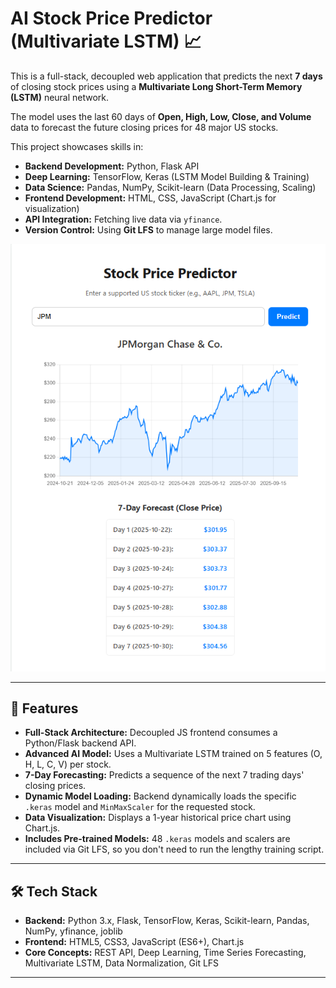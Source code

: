 # AI Stock Price Predictor (Multivariate LSTM) 📈

This is a full-stack, decoupled web application that predicts the next **7 days** of closing stock prices using a **Multivariate Long Short-Term Memory (LSTM)** neural network.

The model uses the last 60 days of **Open, High, Low, Close, and Volume** data to forecast the future closing prices for 48 major US stocks.

This project showcases skills in:
* **Backend Development:** Python, Flask API
* **Deep Learning:** TensorFlow, Keras (LSTM Model Building & Training)
* **Data Science:** Pandas, NumPy, Scikit-learn (Data Processing, Scaling)
* **Frontend Development:** HTML, CSS, JavaScript (Chart.js for visualization)
* **API Integration:** Fetching live data via `yfinance`.
* **Version Control:** Using **Git LFS** to manage large model files.

![Project Screenshot](image.png)


---

## 🚀 Features

* **Full-Stack Architecture:** Decoupled JS frontend consumes a Python/Flask backend API.
* **Advanced AI Model:** Uses a Multivariate LSTM trained on 5 features (O, H, L, C, V) per stock.
* **7-Day Forecasting:** Predicts a sequence of the next 7 trading days' closing prices.
* **Dynamic Model Loading:** Backend dynamically loads the specific `.keras` model and `MinMaxScaler` for the requested stock.
* **Data Visualization:** Displays a 1-year historical price chart using Chart.js.
* **Includes Pre-trained Models:** 48 `.keras` models and scalers are included via Git LFS, so you don't need to run the lengthy training script.

---

## 🛠️ Tech Stack

* **Backend:** Python 3.x, Flask, TensorFlow, Keras, Scikit-learn, Pandas, NumPy, yfinance, joblib
* **Frontend:** HTML5, CSS3, JavaScript (ES6+), Chart.js
* **Core Concepts:** REST API, Deep Learning, Time Series Forecasting, Multivariate LSTM, Data Normalization, Git LFS

---
